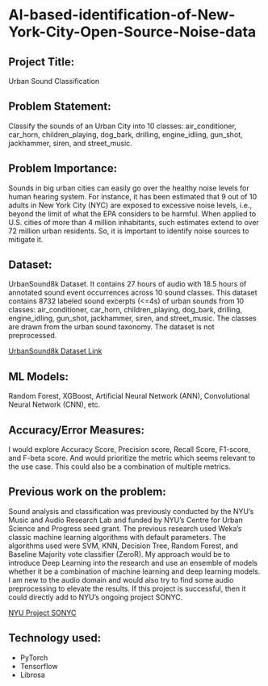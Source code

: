 # AI-based-identification-of-New-York-City-Open-Source-Noise-data

## Project Title: 
Urban Sound Classification

## Problem Statement:
Classify the sounds of an Urban City into 10 classes: air_conditioner, car_horn, children_playing, dog_bark, drilling, engine_idling, gun_shot, jackhammer, siren, and street_music.

## Problem Importance:
Sounds in big urban cities can easily go over the healthy noise levels for human hearing system. For instance, it has been estimated that 9 out of 10 adults in New York City (NYC) are exposed to excessive noise levels, i.e., beyond the limit of what the EPA considers to be harmful. When applied to U.S. cities of more than 4 million inhabitants, such estimates extend to over 72 million urban residents. So, it is important to identify noise sources to mitigate it.

## Dataset:
UrbanSound8k Dataset. It contains 27 hours of audio with 18.5 hours of annotated sound event occurrences across 10 sound classes. This dataset contains 8732 labeled sound excerpts (<=4s) of urban sounds from 10 classes: air_conditioner, car_horn, children_playing, dog_bark, drilling, engine_idling, gun_shot, jackhammer, siren, and street_music. The classes are drawn from the urban sound taxonomy. The dataset is not preprocessed.

[UrbanSound8k Dataset Link](https://urbansounddataset.weebly.com/urbansound8k.html)

## ML Models: 
Random Forest, XGBoost, Artificial Neural Network (ANN), Convolutional Neural Network (CNN), etc.

## Accuracy/Error Measures:
I would explore Accuracy Score, Precision score, Recall Score, F1-score, and F-beta score. And would prioritize the metric which seems relevant to the use case. This could also be a combination of multiple metrics.

## Previous work on the problem:
Sound analysis and classification was previously conducted by the NYU’s Music and Audio Research Lab and funded by NYU’s Centre for Urban Science
and Progress seed grant. The previous research used Weka’s classic machine learning algorithms with default parameters. The algorithms used were SVM, KNN, Decision Tree, Random Forest, and Baseline Majority vote classifier (ZeroR). My approach would be to introduce Deep Learning into the research and use an ensemble of models whether it be a combination of machine learning and deep learning models. I am new to the audio domain and would also try to find some audio preprocessing to elevate the results. If this project is successful, then it could directly add to NYU’s ongoing project SONYC.

[NYU Project SONYC](https://wp.nyu.edu/sonyc/)

## Technology used:
- PyTorch
- Tensorflow
- Librosa
